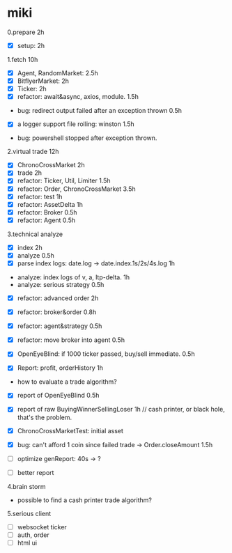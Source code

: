 # miki

0.prepare 2h
- [x] setup: 2h

1.fetch 10h
- [x] Agent, RandomMarket: 2.5h
- [x] BitflyerMarket: 2h
- [x] Ticker: 2h
- [x] refactor: await&async, axios, module. 1.5h

- bug: redirect output failed after an exception thrown 0.5h
- [x] a logger support file rolling: winston 1.5h
- bug: powershell stopped after exception thrown.

2.virtual trade 12h
- [x] ChronoCrossMarket 2h
- [x] trade 2h
- [x] refactor: Ticker, Util, Limiter 1.5h
- [x] refactor: Order, ChronoCrossMarket 3.5h
- [x] refactor: test 1h
- [x] refactor: AssetDelta 1h
- [x] refactor: Broker 0.5h
- [x] refactor: Agent 0.5h

3.technical analyze
- [x] index 2h
- [x] analyze 0.5h
- [x] parse index logs: date.log -> date.index.1s/2s/4s.log 1h
- analyze: index logs of v, a, ltp-delta. 1h
- analyze: serious strategy 0.5h

- [x] refactor: advanced order 2h
- [x] refactor: broker&order 0.8h
- [x] refactor: agent&strategy 0.5h
- [x] refactor: move broker into agent 0.5h

- [x] OpenEyeBlind: if 1000 ticker passed, buy/sell immediate. 0.5h
- [x] Report: profit, orderHistory 1h

- how to evaluate a trade algorithm?
- [x] report of OpenEyeBlind 0.5h
- [x] report of raw BuyingWinnerSellingLoser 1h // cash printer, or black hole, that's the problem.

- [x] ChronoCrossMarketTest: initial asset
- [x] bug: can't afford 1 coin since failed trade -> Order.closeAmount 1.5h
- [ ] optimize genReport: 40s -> ?
- [ ] better report

4.brain storm
- possible to find a cash printer trade algorithm?

5.serious client
- [ ] websocket ticker
- [ ] auth, order
- [ ] html ui